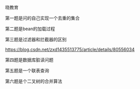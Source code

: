 晓教育

第一题是问的自己实现一个去重的集合

第二题是bean的加载过程

第三题是过滤器和拦截器的区别

https://blog.csdn.net/zxd1435513775/article/details/80556034

第四题是数据库脏读问题

第五题是一个联表查询

第六题是个二叉树的合并算法 



